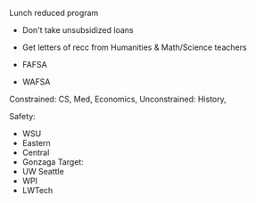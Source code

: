  Lunch reduced program
- Don't take unsubsidized loans

- Get letters of recc from Humanities & Math/Science teachers
- FAFSA
- WAFSA

Constrained: CS, Med, Economics,
Unconstrained: History,



Safety:
- WSU
- Eastern
- Central
- Gonzaga
Target:
- UW Seattle
- WPI
- LWTech